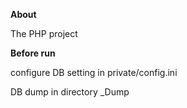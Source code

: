 **About**

The PHP project

**Before run**

configure DB setting in private/config.ini

DB dump in directory _Dump

